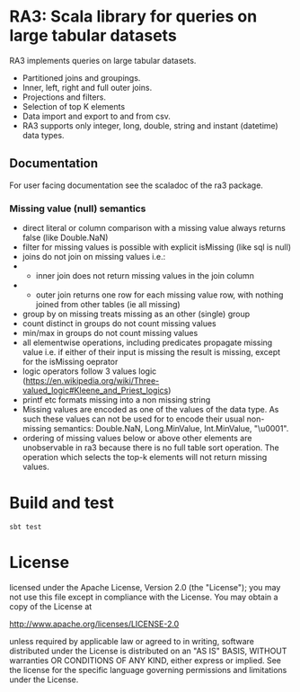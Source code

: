 # RA3: Scala library for queries on large tabular datasets

RA3 implements queries on large tabular datasets.

- Partitioned joins and groupings.
- Inner, left, right and full outer joins.
- Projections and filters. 
- Selection of top K elements 
- Data import and export to and from csv.
- RA3 supports only integer, long, double, string and instant (datetime) data types.

## Documentation

For user facing documentation see the scaladoc of the ra3 package.

### Missing value (null) semantics


- direct literal or column comparison with a missing value always returns false (like Double.NaN)
- filter for missing values is possible with explicit isMissing (like sql is null)
- joins do not join on missing values i.e.: 
- -  inner join does not return missing values in the join column
- - outer join returns one row for each missing value row, with nothing joined from other tables (ie all missing)
- group by on missing treats missing as an other (single) group
- count distinct in groups do not count missing values
- min/max in groups do not count missing values
- all elementwise operations, including predicates propagate missing value i.e. if either of their input is missing the result is missing, except for the isMissing oeprator
- logic operators follow 3 values logic (https://en.wikipedia.org/wiki/Three-valued_logic#Kleene_and_Priest_logics)
- printf etc formats missing into a non missing string
- Missing values are encoded as one of the values of the data type. As such these values can not be used for to encode their usual non-missing semantics: Double.NaN, Long.MinValue, Int.MinValue, "\u0001". 
- ordering of missing values below or above other elements are unobservable in ra3 because there is no full table sort operation. The operation which selects the top-k elements will not return missing values.

# Build and test

`sbt test`

# License

licensed under the Apache License, Version 2.0 (the "License"); you may not
use this file except in compliance with the License. You may obtain a copy
of the License at

http://www.apache.org/licenses/LICENSE-2.0

unless required by applicable law or agreed to in writing, software
distributed under the License is distributed on an "AS IS" BASIS, WITHOUT
warranties OR CONDITIONS OF ANY KIND, either express or implied. See the
license for the specific language governing permissions and limitations
under the License.
